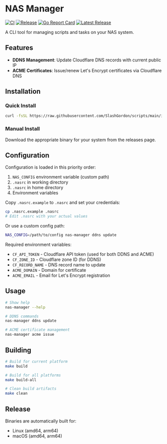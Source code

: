 # NAS Manager

[![CI](https://github.com/SlashGordon/scripts/actions/workflows/ci.yml/badge.svg)](https://github.com/SlashGordon/scripts/actions/workflows/ci.yml)
[![Release](https://github.com/SlashGordon/scripts/actions/workflows/release.yml/badge.svg)](https://github.com/SlashGordon/scripts/actions/workflows/release.yml)
[![Go Report Card](https://goreportcard.com/badge/github.com/SlashGordon/scripts)](https://goreportcard.com/report/github.com/SlashGordon/scripts)
[![Latest Release](https://img.shields.io/github/v/release/SlashGordon/scripts)](https://github.com/SlashGordon/scripts/releases/latest)

A CLI tool for managing scripts and tasks on your NAS system.

## Features

- **DDNS Management**: Update Cloudflare DNS records with current public IP
- **ACME Certificates**: Issue/renew Let's Encrypt certificates via Cloudflare DNS

## Installation

### Quick Install
```bash
curl -fsSL https://raw.githubusercontent.com/SlashGordon/scripts/main/install.sh | sh
```

### Manual Install
Download the appropriate binary for your system from the releases page.

## Configuration

Configuration is loaded in this priority order:
1. `NAS_CONFIG` environment variable (custom path)
2. `.nasrc` in working directory
3. `.nasrc` in home directory
4. Environment variables

Copy `.nasrc.example` to `.nasrc` and set your credentials:

```bash
cp .nasrc.example .nasrc
# Edit .nasrc with your actual values
```

Or use a custom config path:
```bash
NAS_CONFIG=/path/to/config nas-manager ddns update
```

Required environment variables:
- `CF_API_TOKEN` - Cloudflare API token (used for both DDNS and ACME)
- `CF_ZONE_ID` - Cloudflare zone ID (for DDNS)
- `CF_RECORD_NAME` - DNS record name to update
- `ACME_DOMAIN` - Domain for certificate
- `ACME_EMAIL` - Email for Let's Encrypt registration

## Usage

```bash
# Show help
nas-manager --help

# DDNS commands
nas-manager ddns update

# ACME certificate management
nas-manager acme issue
```

## Building

```bash
# Build for current platform
make build

# Build for all platforms
make build-all

# Clean build artifacts
make clean
```

## Release

Binaries are automatically built for:
- Linux (amd64, arm64)
- macOS (amd64, arm64)